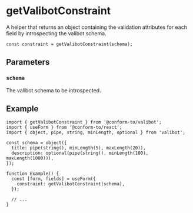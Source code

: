 # getValibotConstraint

A helper that returns an object containing the validation attributes for each field by introspecting the valibot schema.

```tsx
const constraint = getValibotConstraint(schema);
```

## Parameters

### `schema`

The valibot schema to be introspected.

## Example

```tsx
import { getValibotConstraint } from '@conform-to/valibot';
import { useForm } from '@conform-to/react';
import { object, pipe, string, minLength, optional } from 'valibot';

const schema = object({
  title: pipe(string(), minLength(5), maxLength(20)),
  description: optional(pipe(string(), minLength(100), maxLength(1000))),
});

function Example() {
  const [form, fields] = useForm({
    constraint: getValibotConstraint(schema),
  });

  // ...
}
```
